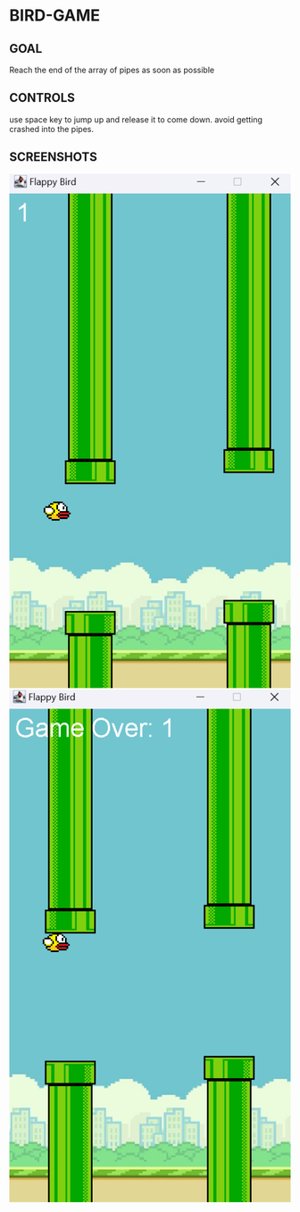 # BIRD-GAME
## GOAL
Reach the end of the array of pipes as soon as possible
## CONTROLS
use space key to jump up and release it to come down. avoid getting crashed into the pipes.
## SCREENSHOTS
![GAME_SCREEN](https://github.com/anjaalliiiii/BIRD-GAME/blob/main/SS2.png)
![GAME_OVER_SCREEN](https://github.com/anjaalliiiii/BIRD-GAME/blob/main/SS1.png)
